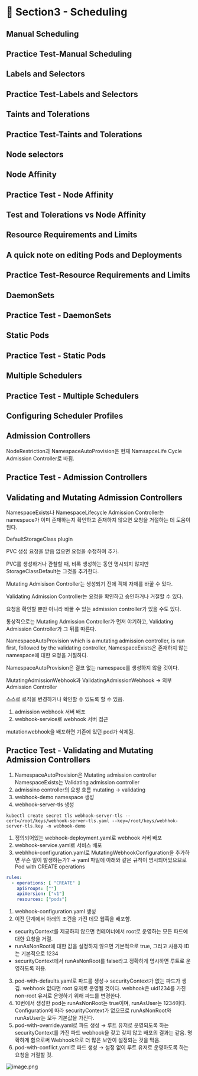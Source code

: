 # 🍨 Section3 - Scheduling

## Manual Scheduling


## Practice Test-Manual Scheduling


## Labels and Selectors


## Practice Test-Labels and Selectors


## Taints and Tolerations


## Practice Test-Taints and Tolerations


## Node selectors


## Node Affinity


## Practice Test - Node Affinity


## Test and Tolerations vs Node Affinity


## Resource Requirements and Limits


## A quick note on editing Pods and Deployments


## Practice Test-Resource Requirements and Limits


## DaemonSets


## Practice Test - DaemonSets


## Static Pods


## Practice Test - Static Pods


## Multiple Schedulers


## Practice Test - Multiple Schedulers


## Configuring Scheduler Profiles


## Admission Controllers


NodeRestriction과 NamespaceAutoProvision은 현재 NamsapceLife Cycle Admission Controller로 바뀜.


## Practice Test - Admission Controllers


## Validating and Mutating Admission Controllers


NamespaceExists나 NamespaceLifecycle Admission Controller는 namespace가 이미 존재하는지 확인하고 존재하지 않으면 요청을 거절하는 데 도움이 된다.


DefaultStorageClass plugin


PVC 생성 요청을 받음 없으면 요청을 수정하여 추가.


PVC를 생성하거나 관찰할 때, 비록 생성하는 동안 명시되지 않지만 StorageClassDefault는 그것을 추가한다.


Mutating Admisison Controller는 생성되기 전에 객체 자체를 바꿀 수 있다.


Validating Admission Controller는 요청을 확인하고 승인하거나 거절할 수 있다.


요청을 확인할 뿐만 아니라 바꿀 수 있는 admission controller가 있을 수도 있다.


통상적으로는 Mutating Admission Controller가 먼저 야기하고, Validating Admission Controller가 그 뒤를 따른다.


NamespaceAutoProvision which is a mutating admission controller, is run first, followed by the validating controller, NamespaceExists은 존재하지 않는 namespace에 대한 요청을 거절하다.


NamespaceAutoProvision은 결코 없는 namespace를 생성하지 않을 것이다.


MutatingAdmissionWebhook과 ValidatingAdmissionWebhook → 외부 Admission Controller


스스로 로직을 변경하거나 확인할 수 있도록 할 수 있음.

1. admission webhook 서버 배포
2. webhook-service로 webhook 서버 접근

mutationwebhook을 배포하면 기존에 있던 pod가 삭제됨.


## Practice Test - Validating and Mutating Admission Controllers

1. NamespaceAutoProvision은 Mutating admission controller
NamespaceExists는 Validating admission controller
2. admissino controller의 요청 흐름
mutating → validating
3. webhook-demo namespace 생성
4. webhook-server-tls 생성

```shell
kubectl create secret tls webhook-server-tls --cert=/root/keys/webhook-server-tls.yaml --key=/root/keys/webhhok-server-tls.key -n webhook-demo
```

1. 정의되어있는 webhook-deployment.yaml로 webhook 서버 배포
2. webhook-service.yaml로 서비스 배포
3. webhhok-configuration.yaml로 MutatingWebhookConfiguration을 추가하면 무슨 일이 발생하는가?
→ yaml 파일에 아래와 같은 규칙이 명시되어있으므로 Pod with CREATE operations

```yaml
rules:
  - operations: [ "CREATE" ]
    apiGroups: [""]
    apiVersion: ["v1"]
    resources: ["pods"]
```

1. webhook-configuration.yaml 생성
2. 이전 단계에서 아래의 조건을 가진 데모 웹훅을 배포함.
- securityContext를 제공하지 않으면 컨테이너에서 root로 운영하는 모든 파드에 대한 요청을 거절.
- runAsNonRoot에 대한 값을 설정하지 않으면 기본적으로 true, 그리고 사용자 ID는 기본적으로 1234
- securityContext에서 runAsNonRoot를 false라고 정확하게 명시하면 루트로 운영하도록 허용.
3. pod-with-defaults.yaml로 파드를 생성→ securityContext가 없는 파드가 생김.
webhook 없다면 root 유저로 운영될 것이다. webhook은 uid1234를 가진 non-root 유저로 운영하기 위해 파드를 변경한다.
4. 10번에서 생성한 pod는 runAsNonRoot는 true이며, runAsUser는 1234이다.
Configuration에 따라 securityContext가 없으므로 runAsNonRoot와 runAsUser는 모두 기본값을 가진다.
5. pod-with-override.yaml로 파드 생성 → 루트 유저로 운영되도록 하는 securityContext를 가진 파드
webhook을 갖고 갖지 않고 배포의 결과는 같음.
명확하게 함으로써 Webhook으로 더 많은 보안이 설정되는 것을 막음.
6. pod-with-conflict.yaml로 파드 생성 → 
설정 없이 루트 유저로 운영하도록 하는 요청을 거절할 것.

![image.png](https://prod-files-secure.s3.us-west-2.amazonaws.com/b2ea2032-00e9-4883-a13b-cb03cf5b2334/501c3b54-0de4-44d6-afe6-eca0c6373e4f/image.png?X-Amz-Algorithm=AWS4-HMAC-SHA256&X-Amz-Content-Sha256=UNSIGNED-PAYLOAD&X-Amz-Credential=ASIAZI2LB4664GLYJRH3%2F20250306%2Fus-west-2%2Fs3%2Faws4_request&X-Amz-Date=20250306T140824Z&X-Amz-Expires=3600&X-Amz-Security-Token=IQoJb3JpZ2luX2VjEOb%2F%2F%2F%2F%2F%2F%2F%2F%2F%2FwEaCXVzLXdlc3QtMiJHMEUCIQDvbaLTG4tnCluKtsmw146Uz%2FluK2GFiqwmjAPTdV3cBAIgfKJknuT9qFS6nNxZUposDNlu7HhkyxlplugMYctbWgMq%2FwMILxAAGgw2Mzc0MjMxODM4MDUiDKyfXnwewH57JA5emSrcA3YiV3bJBfseonzC8kNWfQ1lV4%2BkUTn1jBbOYgZywp5VvFvIzZfJdW0kkOnXvlBroQi5XQ4T%2BtlhC9pORWG27E28NljWsNGNnu12CUH%2B2NDW9Gusw5IDvK1cgxftL40QUYK4wxMzffSBZ5T6GXbU202BPX7bBm0RaHoe2kNYv2GVmPIecM5Cl0hAeTpqyw0jdTiX4u4N8fMaEab0Bd1f7Nb2S52HzEEfzeALHzZqDTpyJyDLUxgab1%2BFdTOnVEi%2Fip5CXMdFriAJwk2KHc48ta1%2BHCnTGXEpui1%2BhLZ%2F%2B4%2FXxpgyQkskngfPsCOSF%2FiEG6kGgQmcesEVZJUHCI2rWHO6UK2q9XG%2BidtE%2Bp%2Bd6Og4vptQAsezGb8l054lYX1smWFtbYkFNTJxLpe%2FImmFpMUYAZUNiClDry1lVAogECguGUcihkRPALM4D04QfIR9v34hD9QPLwUdrX85dUm9iU0P08erDlUE5tIDPuSxEQF5iTmVYdxuggS%2FHdNLebjt8XNlVCH6VTiiJrZj31pTwRPVBl3x8C5RsJCHrz4kZyHEblDpPxErAcW82F4pHAtp0tHlovuj36Sl4RuPjlDF6tTeCtfS8enxCjXkxHI619BEMzXTXMdxb67ecJQRMJ7Qpr4GOqUBVdYmsYlxm3eARlLlZNIxiiMmHt%2BxCLSeGNZBu0Sm2CfniPj8ewQNidIUqacrabfefEy8S2NMaOfU0H6uBmaeFlaeDHtjI4qaP0y2cTcvGrLOZ0C%2FBLQsumvFCBZ9%2Fe7K84zcHJC6ro7lPVX9rknE%2FI%2FLOtkCPv0mFiBdiayN0dMg3auA4B885wkp%2FaG0AnU3FFQordFbzlugTiiJ94M9%2F0Ft7wA2&X-Amz-Signature=0b83f4d9ca84613076bf01aa446a48ded524e19e0637c4ed01d932c22b9a919e&X-Amz-SignedHeaders=host&x-id=GetObject)

